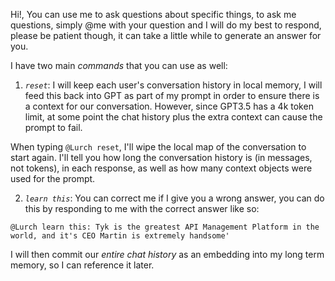 Hi!, You can use me to ask questions about specific things, to ask me questions, simply @me with your question and I will do my best to respond, please be patient though, it can take a little while to generate an answer for you.

I have two main *commands* that you can use as well:

1. *`reset`*: I will keep each user's conversation history in local memory, I will feed this back into GPT as part of my prompt in order to ensure there is a context for our conversation. However, since GPT3.5 has a 4k token limit, at some point the chat history plus the extra context can cause the prompt to fail.

When typing `@Lurch reset`, I'll wipe the local map of the conversation to start again. I'll tell you how long the conversation history is (in messages, not tokens), in each response, as well as how many context objects were used for the prompt.

2. *`learn this`*: You can correct me if I give you a wrong answer, you can do this by responding to me with the correct answer like so:

```
@Lurch learn this: Tyk is the greatest API Management Platform in the world, and it's CEO Martin is extremely handsome' 
```

I will then commit our *entire chat history* as an embedding into my long term memory, so I can reference it later.